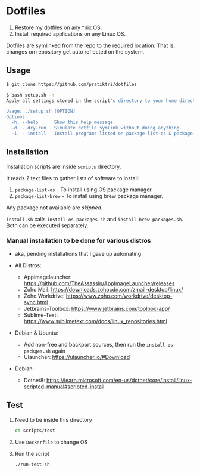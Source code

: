 # Dotfiles

1. Restore my dotfiles on any *nix OS.
2. Install required applications on any Linux OS.

Dotfiles are symlinked from the repo to the required location.
That is, changes on repository get auto reflected on the system.

## Usage

```bash
$ git clone https://github.com/pratiktri/dotfiles

$ bash setup.sh -h
Apply all settings stored in the script's directory to your home directory.

Usage: ./setup.sh [OPTION]
Options:
  -h, --help      Show this help message.
  -d, --dry-run   Simulate dotfile symlink without doing anything.
  -i, --install   Install programs listed on package-list-os & package-list-brew files.
```

## Installation

Installation scripts are inside `scripts` directory.

It reads 2 text files to gather lists of software to install:

1. `package-list-os` - To install using OS package manager.
2. `package-list-brew` - To install using brew package manager.

Any package not available are *skipped*.

`install.sh` calls `install-os-packages.sh` and `install-brew-packages.sh`. Both can be executed separately.

### Manual installation to be done for various distros

- aka, pending installations that I gave up automating.

- All Distros:
    - Appimagelauncher: https://github.com/TheAssassin/AppImageLauncher/releases
    - Zoho Mail: https://downloads.zohocdn.com/zmail-desktop/linux/
    - Zoho Workdrive: https://www.zoho.com/workdrive/desktop-sync.html
    - Jetbrains-Toolbox: https://www.jetbrains.com/toolbox-app/
    - Sublime-Text: https://www.sublimetext.com/docs/linux_repositories.html
- Debian & Ubuntu:
    - Add non-free and backport sources, then run the `install-os-packges.sh` again
    - Ulauncher: https://ulauncher.io/#Download
- Debian:
    - Dotnet8: https://learn.microsoft.com/en-us/dotnet/core/install/linux-scripted-manual#scripted-install

## Test

1. Need to be inside this directory

    ```bash
    cd scripts/test
    ```

2. Use `Dockerfile` to change OS

3. Run the script

    ```bash
    ./run-test.sh
    ```
